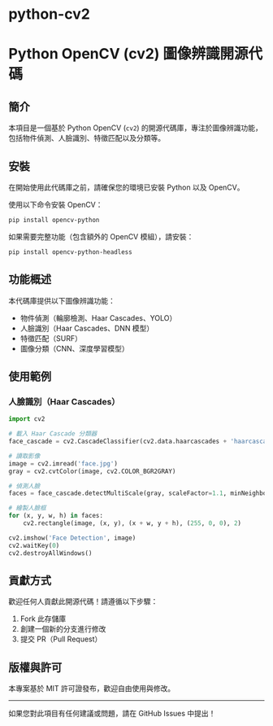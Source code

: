 # python-cv2
# Python OpenCV (cv2) 圖像辨識開源代碼

## 簡介
本項目是一個基於 Python OpenCV (`cv2`) 的開源代碼庫，專注於圖像辨識功能，包括物件偵測、人臉識別、特徵匹配以及分類等。

## 安裝
在開始使用此代碼庫之前，請確保您的環境已安裝 Python 以及 OpenCV。

使用以下命令安裝 OpenCV：
```bash
pip install opencv-python
```
如果需要完整功能（包含額外的 OpenCV 模組），請安裝：
```bash
pip install opencv-python-headless
```

## 功能概述
本代碼庫提供以下圖像辨識功能：
- 物件偵測（輪廓檢測、Haar Cascades、YOLO）
- 人臉識別（Haar Cascades、DNN 模型）
- 特徵匹配（SURF）
- 圖像分類（CNN、深度學習模型）

## 使用範例
### 人臉識別（Haar Cascades）
```python
import cv2

# 載入 Haar Cascade 分類器
face_cascade = cv2.CascadeClassifier(cv2.data.haarcascades + 'haarcascade_frontalface_default.xml')

# 讀取影像
image = cv2.imread('face.jpg')
gray = cv2.cvtColor(image, cv2.COLOR_BGR2GRAY)

# 偵測人臉
faces = face_cascade.detectMultiScale(gray, scaleFactor=1.1, minNeighbors=5, minSize=(30, 30))

# 繪製人臉框
for (x, y, w, h) in faces:
    cv2.rectangle(image, (x, y), (x + w, y + h), (255, 0, 0), 2)

cv2.imshow('Face Detection', image)
cv2.waitKey(0)
cv2.destroyAllWindows()
```

## 貢獻方式
歡迎任何人貢獻此開源代碼！請遵循以下步驟：
1. Fork 此存儲庫
2. 創建一個新的分支進行修改
3. 提交 PR（Pull Request）

## 版權與許可
本專案基於 MIT 許可證發布，歡迎自由使用與修改。

---

如果您對此項目有任何建議或問題，請在 GitHub Issues 中提出！

